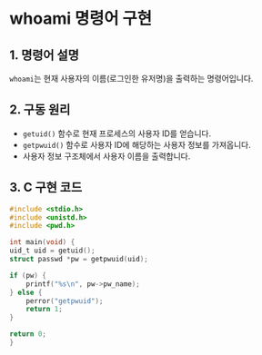 # whoami 명령어 구현

## 1. 명령어 설명
`whoami`는 현재 사용자의 이름(로그인한 유저명)을 출력하는 명령어입니다.

## 2. 구동 원리
- `getuid()` 함수로 현재 프로세스의 사용자 ID를 얻습니다.
- `getpwuid()` 함수로 사용자 ID에 해당하는 사용자 정보를 가져옵니다.
- 사용자 정보 구조체에서 사용자 이름을 출력합니다.

## 3. C 구현 코드
```c
#include <stdio.h>
#include <unistd.h>
#include <pwd.h>

int main(void) {
uid_t uid = getuid();
struct passwd *pw = getpwuid(uid);

if (pw) {
    printf("%s\n", pw->pw_name);
} else {
    perror("getpwuid");
    return 1;
}

return 0;
}
```
